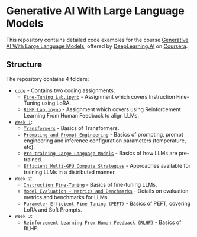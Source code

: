 # Generative AI With Large Language Models

This repository contains detailed code examples for the course [Generative AI With Large Language Models](https://www.coursera.org/learn/generative-ai-with-llms), offered by [DeepLearning.AI](https://www.deeplearning.ai/) on [Coursera](https://www.coursera.org/).

## Structure

The repository contains 4 folders:

- [`code`](./code) - Contains two coding assignments:
  - [`Fine-Tuning Lab.ipynb`](./code/Fine-Tuning%20Lab.ipynb) - Assignment which covers Instruction Fine-Tuning using LoRA.
  - [`RLHF Lab.ipynb`](./code/RLHF%20Lab.ipynb) - Assignment which covers using Reinforcement Learning From Human Feedback to align LLMs.
- [`Week 1`](./Week%201/):
  - [`Transformers`](./Week%201/Transformers.pdf) - Basics of Transformers.
  - [`Prompting and Prompt Engineering`](./Week%201/Prompting%20and%20Prompt%20Engineering.pdf) - Basics of prompting, prompt engineering and inference configuration parameters (temperature, etc).
  - [`Pre-training Large Language Models`](./Week%201/Pre-training%20Large%20Language%20Models.pdf) - Basics of how LLMs are pre-trained.
  - [`Efficient Multi-GPU Compute Strategies`](./Week%201/Efficient%20Multi-GPU%20Compute%20Strategies.pdf) - Approaches available for training LLMs in a distributed manner.
- `Week 2`:
  - [`Instruction Fine-Tuning`](./Week%202/Instruction%20Fine-Tuning.pdf) - Basics of fine-tuning LLMs.
  - [`Model Evaluation - Metrics and Benchmarks`](./Week%202/Model%20Evaluation%20-%20Metrics%20and%20Benchmarks.pdf) - Details on evaluation metrics and benchmarks for LLMs.
  - [`Parameter Efficient Fine Tuning (PEFT)`](./Week%202/Parameter%20Efficient%20Fine-Tuning%20(PEFT).pdf) - Basics of PEFT, covering LoRA and Soft Prompts.
- `Week 3`:
  - [`Reinforcement Learning From Human Feedback (RLHF)`](./Week%203/Reinforcement%20Learning%20From%20Human%20Feedback%20(RLHF).pdf) - Basics of RLHF.
